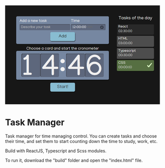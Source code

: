 ![Meetups](https://github.com/arturguimaraes/task-manager/blob/master/src/assets/img/task-manager.PNG?raw=true)

# Task Manager

<p>Task manager for time managing control. You can create tasks and choose their time, and set them to start counting down the time to study, work, etc.</p>
<p>Build with ReactJS, Typescript and Scss modules.</p>
<p>To run it, download the "build" folder and open the "index.html" file.</p>